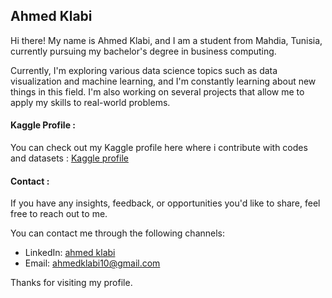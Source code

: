 ## Ahmed Klabi

Hi there! My name is Ahmed Klabi, and I am a student from Mahdia, Tunisia, currently pursuing my bachelor's degree in business computing.

Currently, I'm exploring various data science topics such as data visualization and machine learning, and I'm constantly learning about new things in this field. I'm also working on several projects that allow me to apply my skills to real-world problems.
#### Kaggle Profile :

You can check out my Kaggle profile here where i contribute with codes and datasets : [Kaggle profile](https://www.kaggle.com/ahmedklabi)
#### Contact :
If you have any insights, feedback, or opportunities you'd like to share, feel free to reach out to me. 

You can contact me through the following channels:
-   LinkedIn: [ahmed klabi](https://www.linkedin.com/in/ahmed-klabi-168265217)    
-   Email: ahmedklabi10@gmail.com

Thanks for visiting my profile.
